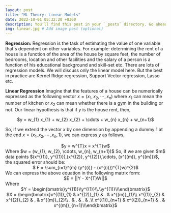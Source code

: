 ```yaml
---
layout: post
title: "ML Theory: Linear Models"
date: 2022-10-01 05:32:20 +0300
description: You’ll find this post in your `_posts` directory. Go ahead and edit it and re-build the site to see your changes. # Add post description (optional)
img: linear.jpg # Add image post (optional)
---
```

<strong>Regression:</strong> Regression is the task of estimating the value of one variable that's dependent on other variables. For example: determining the rent of a
house is a  function of the area of the house by square feet, the number of bedrooms, location and other facilities and the salary of a person is a function of his 
educational background and skill-set etc. There are lots of regression models. We will discuss only the linear model here. But the best in practice are Kernel Ridge 
regression, Support Vector regression, Lasso etc.   

<strong>Linear Regression</strong> Imagine that the features of a house can be numerically expressed as the following vector $x = (x_{1}, x_{2}, \cdots, x_{n})$ where $x_{1}$ can mean the number of kitchen or $x_{2}$ can mean whether there is a gym in the building or not. Our linear hypothesis is that if $y$ is the house rent, then,    
<center> $y = w_{1} x_{1} +  w_{2} x_{2} + \cdots +  w_{n} x_{n} + w_{n+1}$ </center>

So, if we extend the vector $x$ by one dimension by appending a dummy 1 at the end $x = (x_{1}, x_{2}, \cdots, x_{n}, 1)$, we can express $y$ as follows,   
<center> $y = w^{T}x = x^{T}w$ </center>     
Where $w = (w_{1}, w_{2}, \cdots, w_{n}, w_{n+1})$    
So, if we are given $m$ data points $(x^{(1)}, y^{(1)}),(x^{(2)}, y^{(2)}),\cdots, (x^{(m)}, y^{(m)})$, the squared error should be:   
<center>$ E = \sum_{i=1}^{m} (y^{(i)} - (x^{(i)})^{T}w)^{2}$</center>
We can express the above equation in the following matrix form: 
<center>$E = ||Y - X^{T}W||$</center>
Where 
<center>$Y = \begin{bmatrix}y^{(1)}\\y^{(1)}\\.\\y^{(1)}\\\end{bmatrix}$</center>
<center>$X = \begin{bmatrix}x^{(1)}_{1} & x^{(2)}_{1} & . & x^{(m)}_{1}\\ x^{(1)}_{2} & x^{(2)}_{2} & . & x^{(m)}_{2}\\ . & . & . & .\\ x^{(1)}_{n+1} & x^{(2)}_{n+1} & . & x^{(m)}_{n+1}\\\end{bmatrix}$</center>





